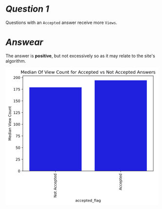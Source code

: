 # *Question  1*

Questions with an `Accepted` answer receive more `Views`.

# *Answear*

The answer is ****positive****, but not excessively so as it may relate to the site's algorithm.

<img src="./Result%20question%201.png" width="500" height="450">
